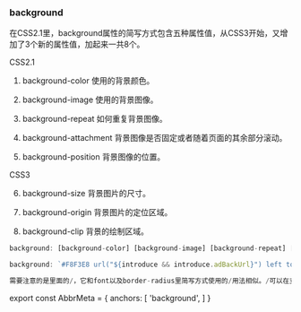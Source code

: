 ### background

在CSS2.1里，background属性的简写方式包含五种属性值，从CSS3开始，又增加了3个新的属性值，加起来一共8个。

CSS2.1

1. background-color 使用的背景颜色。

2. background-image 使用的背景图像。

3. background-repeat 如何重复背景图像。

4. background-attachment 背景图像是否固定或者随着页面的其余部分滚动。

5. background-position 背景图像的位置。

CSS3

6. background-size 背景图片的尺寸。

7. background-origin 背景图片的定位区域。

8. background-clip 背景的绘制区域。

```js
background: [background-color] [background-image] [background-repeat] [background-attachment] [background-position] / [ background-size] [background-origin] [background-clip];

background: `#F8F3E8 url("${introduce && introduce.adBackUrl}") left top / 100% 550px no-repeat`,

需要注意的是里面的/，它和font以及border-radius里简写方式使用的/用法相似。/可以在支持这种写法的浏览器里在background-position后面接着写background-size。
```

export const AbbrMeta = {
  anchors: [
    'background',
  ]
}







